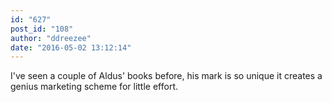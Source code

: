 ```yaml
---
id: "627"
post_id: "108"
author: "ddreezee"
date: "2016-05-02 13:12:14"
---
```

I've seen a couple of Aldus' books before, his mark is so unique it creates a genius marketing scheme for little effort.
